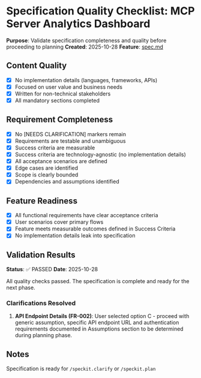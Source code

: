 # Specification Quality Checklist: MCP Server Analytics Dashboard

**Purpose**: Validate specification completeness and quality before proceeding to planning
**Created**: 2025-10-28
**Feature**: [spec.md](../spec.md)

## Content Quality

- [x] No implementation details (languages, frameworks, APIs)
- [x] Focused on user value and business needs
- [x] Written for non-technical stakeholders
- [x] All mandatory sections completed

## Requirement Completeness

- [x] No [NEEDS CLARIFICATION] markers remain
- [x] Requirements are testable and unambiguous
- [x] Success criteria are measurable
- [x] Success criteria are technology-agnostic (no implementation details)
- [x] All acceptance scenarios are defined
- [x] Edge cases are identified
- [x] Scope is clearly bounded
- [x] Dependencies and assumptions identified

## Feature Readiness

- [x] All functional requirements have clear acceptance criteria
- [x] User scenarios cover primary flows
- [x] Feature meets measurable outcomes defined in Success Criteria
- [x] No implementation details leak into specification

## Validation Results

**Status**: ✅ PASSED
**Date**: 2025-10-28

All quality checks passed. The specification is complete and ready for the next phase.

### Clarifications Resolved

1. **API Endpoint Details (FR-002)**: User selected option C - proceed with generic assumption, specific API endpoint URL and authentication requirements documented in Assumptions section to be determined during planning phase.

## Notes

Specification is ready for `/speckit.clarify` or `/speckit.plan`
